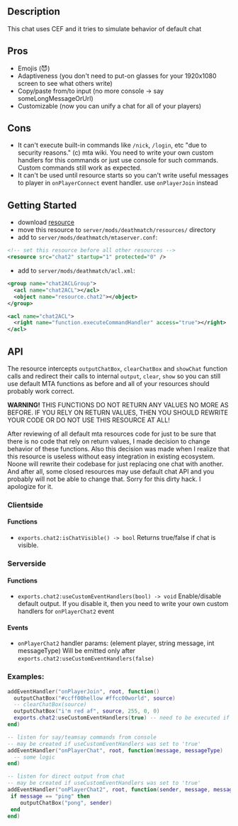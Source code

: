 ## Description

This chat uses CEF and it tries to simulate behavior of default chat

## Pros

- Emojis (😈)
- Adaptiveness (you don't need to put-on glasses for your 1920x1080 screen to see what others write)
- Copy/paste from/to input (no more console -> say someLongMessageOrUrl)
- Customizable (now you can unify a chat for all of your players)

## Cons

- It can't execute built-in commands like `/nick`, `/login`, etc "due to security reasons." (c) mta wiki. You need to write your own custom handlers for this commands or just use console for such commands. Custom commands still work as expected.
- It can't be used until resource starts so you can't write useful messages to player in `onPlayerConnect` event handler. use `onPlayerJoin` instead

## Getting Started

- download [resource](https://github.com/nrzull/mtasa-chat2/releases/latest/download/chat2.zip)
- move this resource to `server/mods/deathmatch/resources/` directory
- add to `server/mods/deathmatch/mtaserver.conf`:

```xml
<!-- set this resource before all other resources -->
<resource src="chat2" startup="1" protected="0" />
```

- add to `server/mods/deathmatch/acl.xml`:

```xml
<group name="chat2ACLGroup">
  <acl name="chat2ACL"></acl>
  <object name="resource.chat2"></object>
</group>

<acl name="chat2ACL">
  <right name="function.executeCommandHandler" access="true"></right>
</acl>
```

## API

The resource intercepts `outputChatBox`, `clearChatBox` and `showChat` function calls and redirect their calls to internal `output`, `clear`, `show` so you can still use default MTA functions as before and all of your resources should probably work correct.

**WARNING!** THIS FUNCTIONS DO NOT RETURN ANY VALUES NO MORE AS BEFORE. IF YOU RELY ON RETURN VALUES, THEN YOU SHOULD REWRITE YOUR CODE OR DO NOT USE THIS RESOURCE AT ALL!

After reviewing of all default mta resources code for just to be sure that there is no code that rely on return values, I made decision to change behavior of these functions. Also this decision was made when I realize that this resource is useless without easy integration in existing ecosystem. Noone will rewrite their codebase for just replacing one chat with another. And after all, some closed resources may use default chat API and you probably will not be able to change that. Sorry for this dirty hack. I apologize for it.

### Clientside

#### Functions

- `exports.chat2:isChatVisible() -> bool`
  Returns true/false if chat is visible.

### Serverside

#### Functions

- `exports.chat2:useCustomEventHandlers(bool) -> void`
  Enable/disable default output. If you disable it, then you need to write your own custom handlers for `onPlayerChat2` event

#### Events

- `onPlayerChat2`
  handler params: (element player, string message, int messageType)
  Will be emitted only after `exports.chat2:useCustomEventHandlers(false)`

### Examples:

```lua
addEventHandler("onPlayerJoin", root, function()
  outputChatBox("#ccff00hellow #ffcc00world", source)
  -- clearChatBox(source)
  outputChatBox("i'm red af", source, 255, 0, 0)
  exports.chat2:useCustomEventHandlers(true) -- need to be executed if you want to disable default output handler and use your own output handlers
end)

-- listen for say/teamsay commands from console
-- may be created if useCustomEventHandlers was set to 'true'
addEventHandler("onPlayerChat", root, function(message, messageType)
  -- some logic
end)

-- listen for direct output from chat
-- may be created if useCustomEventHandlers was set to 'true'
addEventHandler("onPlayerChat2", root, function(sender, message, messageType)
 if message == "ping" then
    outputChatBox("pong", sender)
 end
end)
```
